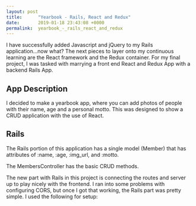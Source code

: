 ```yaml
---
layout: post
title:      "Yearbook - Rails, React and Redux"
date:       2019-01-18 23:43:08 +0000
permalink:  yearbook_-_rails_react_and_redux
---
```



I have successfully added Javascript and jQuery to my Rails application...now what? The next pieces to layer onto my continuous learning are the React  framework and the Redux container. For my final project, I was tasked with marrying a front end React and Redux App with a backend Rails App.

## App Description

I decided to make a yearbook app, where you can add photos of people with their name, age and a personal motto. This was designed to show a CRUD application with the use of React.

## Rails

The Rails portion of this application has a single model (Member) that has attributes of :name, :age, :img_url, and :motto.

The MembersController has the basic CRUD methods.

The new part with Rails in this project is connecting the routes and server up to play nicely with the frontend. I ran into some problems with configuring CORS, but once I got that working, the Rails part was pretty simple. I used the following for setup: 


